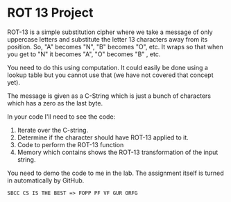 # ROT 13 Project #

ROT-13 is a simple substitution cipher where we take a message of only uppercase letters and substitute the letter 13 characters away from its position. So, "A" becomes "N", "B" becomes "O", etc. It wraps so that when you get to "N" it becomes "A", "O" becomes "B" , etc.

You need to do this using computation. It could easily be done using a lookup table but you cannot use that (we have not covered that concept yet).

The message is given as a C-String which is just a bunch of characters which has a zero as the last byte.

In your code I'll need to see the code:

1. Iterate over the C-string.
2. Determine if the character should have ROT-13 applied to it.
2. Code to perform the ROT-13 function
3. Memory which contains shows the ROT-13 transformation of the input string.

You need to demo the code to me in the lab. The assignment itself is turned in automatically by GitHub.

```
SBCC CS IS THE BEST => FOPP PF VF GUR ORFG
```
